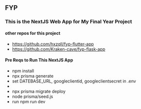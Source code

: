 ## FYP

### This is the NextJS Web App for My Final Year Project

#### other repos for this project
- https://github.com/hxzqll/fyp-flutter-app
- https://github.com/Kraken-cave/fyp-flask-app

#### Pre Reqs to Run This NextJS App
- npm install
- npx prisma generate
- set DATEBASE_URL, googleclientid, googleclientsecret in .env
- 
- npx prisma migrate deploy
- node prisma/seed.js
- run npm run dev
